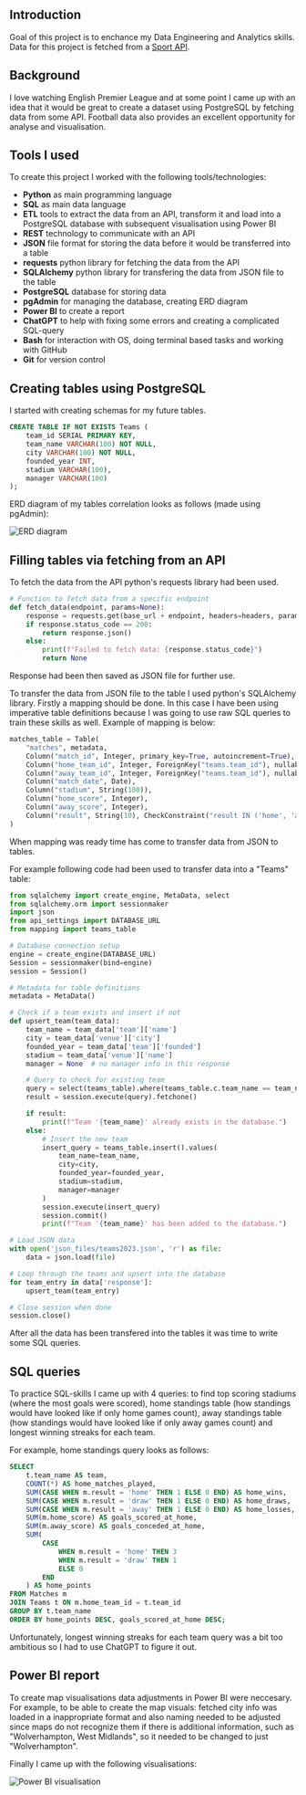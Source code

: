 ## Introduction

Goal of this project is to enchance my Data Engineering and Analytics skills. Data for this project is fetched from a [Sport API](https://dashboard.api-football.com/).

## Background

I love watching English Premier League and at some point I came up with an idea that it would be great to create a dataset using PostgreSQL by fetching data from some API. Football data also provides an excellent opportunity for analyse and visualisation.

## Tools I used

To create this project I worked with the following tools/technologies:

- **Python** as main programming language
- **SQL** as main data language
- **ETL** tools to extract the data from an API, transform it and load into a PostgreSQL database with subsequent visualisation using Power BI
- **REST** technology to communicate with an API
- **JSON** file format for storing the data before it would be transferred into a table
- **requests** python library for fetching the data from the API
- **SQLAlchemy** python library for transfering the data from JSON file to the table
- **PostgreSQL** database for storing data
- **pgAdmin** for managing the database, creating ERD diagram
- **Power BI** to create a report
- **ChatGPT** to help with fixing some errors and creating a complicated SQL-query
- **Bash** for interaction with OS, doing terminal based tasks and working with GitHub
- **Git** for version control

## Creating tables using PostgreSQL

I started with creating schemas for my future tables.

```sql
CREATE TABLE IF NOT EXISTS Teams (
    team_id SERIAL PRIMARY KEY,
    team_name VARCHAR(100) NOT NULL,
    city VARCHAR(100) NOT NULL,
    founded_year INT,
    stadium VARCHAR(100),
    manager VARCHAR(100)
);
```

ERD diagram of my tables correlation looks as follows (made using pgAdmin):

![ERD diagram](img/ERD.png)

## Filling tables via fetching from an API

To fetch the data from the API python's requests library had been used.

```python
# Function to fetch data from a specific endpoint
def fetch_data(endpoint, params=None):
    response = requests.get(base_url + endpoint, headers=headers, params=params)
    if response.status_code == 200:
        return response.json()
    else:
        print(f"Failed to fetch data: {response.status_code}")
        return None
```

Response had been then saved as JSON file for further use.

To transfer the data from JSON file to the table I used python's SQLAlchemy library.
Firstly a mapping should be done. In this case I have been using imperative table definitions because I was going to use raw SQL queries to train these skills as well. Example of mapping is below:

```python
matches_table = Table(
    "matches", metadata,
    Column("match_id", Integer, primary_key=True, autoincrement=True),
    Column("home_team_id", Integer, ForeignKey("teams.team_id"), nullable=False),
    Column("away_team_id", Integer, ForeignKey("teams.team_id"), nullable=False),
    Column("match_date", Date),
    Column("stadium", String(100)),
    Column("home_score", Integer),
    Column("away_score", Integer),
    Column("result", String(10), CheckConstraint("result IN ('home', 'away', 'draw')"))
)
```

When mapping was ready time has come to transfer data from JSON to tables.

For example following code had been used to transfer data into a "Teams" table:

```python
from sqlalchemy import create_engine, MetaData, select
from sqlalchemy.orm import sessionmaker
import json
from api_settings import DATABASE_URL
from mapping import teams_table

# Database connection setup
engine = create_engine(DATABASE_URL)
Session = sessionmaker(bind=engine)
session = Session()

# Metadata for table definitions
metadata = MetaData()

# Check if a team exists and insert if not
def upsert_team(team_data):
    team_name = team_data['team']['name']
    city = team_data['venue']['city']
    founded_year = team_data['team']['founded']
    stadium = team_data['venue']['name']
    manager = None  # no manager info in this response

    # Query to check for existing team
    query = select(teams_table).where(teams_table.c.team_name == team_name)
    result = session.execute(query).fetchone()

    if result:
        print(f"Team '{team_name}' already exists in the database.")
    else:
        # Insert the new team
        insert_query = teams_table.insert().values(
            team_name=team_name,
            city=city,
            founded_year=founded_year,
            stadium=stadium,
            manager=manager
        )
        session.execute(insert_query)
        session.commit()
        print(f"Team '{team_name}' has been added to the database.")

# Load JSON data
with open('json_files/teams2023.json', 'r') as file:
    data = json.load(file)

# Loop through the teams and upsert into the database
for team_entry in data['response']:
    upsert_team(team_entry)

# Close session when done
session.close()
```

After all the data has been transfered into the tables it was time to write some SQL queries.

## SQL queries

To practice SQL-skills I came up with 4 queries: to find top scoring stadiums (where the most goals were scored), home standings table (how standings would have looked like if only home games count), away standings table (how standings would have looked like if only away games count) and longest winning streaks for each team.

For example, home standings query looks as follows:

```sql
SELECT
    t.team_name AS team,
    COUNT(*) AS home_matches_played,
    SUM(CASE WHEN m.result = 'home' THEN 1 ELSE 0 END) AS home_wins,
    SUM(CASE WHEN m.result = 'draw' THEN 1 ELSE 0 END) AS home_draws,
    SUM(CASE WHEN m.result = 'away' THEN 1 ELSE 0 END) AS home_losses,
    SUM(m.home_score) AS goals_scored_at_home,
    SUM(m.away_score) AS goals_conceded_at_home,
    SUM(
        CASE
            WHEN m.result = 'home' THEN 3
            WHEN m.result = 'draw' THEN 1
            ELSE 0
        END
    ) AS home_points
FROM Matches m
JOIN Teams t ON m.home_team_id = t.team_id
GROUP BY t.team_name
ORDER BY home_points DESC, goals_scored_at_home DESC;
```

Unfortunately, longest winning streaks for each team query was a bit too ambitious so I had to use ChatGPT to figure it out.

## Power BI report

To create map visualisations data adjustments in Power BI were neccesary. For example, to be able to create the map visuals: fetched city info was loaded in a inappropriate format and also naming needed to be adjusted since maps do not recognize them if there is additional information, such as "Wolverhampton, West Midlands", so it needed to be changed to just "Wolverhampton".

Finally I came up with the following visualisations:

![Power BI visualisation](img/Power_BI_visualisation.jpg)
